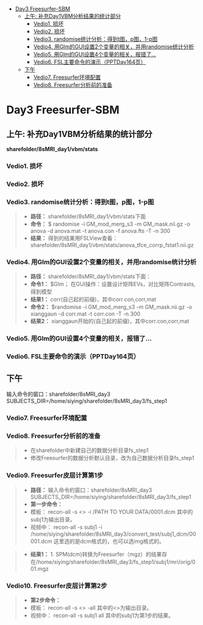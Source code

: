 
<!-- @import "[TOC]" {cmd="toc" depthFrom=1 depthTo=6 orderedList=false} -->

<!-- code_chunk_output -->

- [Day3 Freesurfer-SBM](#day3-freesurfer-sbm)
  - [上午: 补充Day1VBM分析结果的统计部分](#上午-补充day1vbm分析结果的统计部分)
    - [Vedio1. 损坏](#vedio1-损坏)
    - [Vedio2. 损坏](#vedio2-损坏)
    - [Vedio3. randomise统计分析：得到t图，p图，1-p图](#vedio3-randomise统计分析得到t图p图1-p图)
    - [Vedio4. 用Glm的GUI设置2个变量的相关，并用randomise统计分析](#vedio4-用glm的gui设置2个变量的相关并用randomise统计分析)
    - [Vedio5. 用Glm的GUI设置4个变量的相关，报错了...](#vedio5-用glm的gui设置4个变量的相关报错了)
    - [Vedio6. FSL主要命令的演示（PPTDay164页）](#vedio6-fsl主要命令的演示pptday164页)
  - [下午](#下午)
    - [Vedio7. Freesurfer环境配置](#vedio7-freesurfer环境配置)
    - [Vedio8. Freesurfer分析前的准备](#vedio8-freesurfer分析前的准备)

<!-- /code_chunk_output -->

# Day3 Freesurfer-SBM

## 上午: 补充Day1VBM分析结果的统计部分
**sharefolder/8sMRI_day1/vbm/stats**

### Vedio1. 损坏

### Vedio2. 损坏

### Vedio3. randomise统计分析：得到t图，p图，1-p图

> * **路径：**
	sharefolder/8sMRI_day1/vbm/stats下面
> * **命令：**
	$ randomise -i GM_mod_merg_s3 -m GM_mask.nii.gz -o anova -d anova.mat -t anova.con -f anova.fts -T -n 300
> * **结果：**
 	得到的结果用FSLView查看： sharefolder/8sMRI_day1/vbm/stats/anova_tfce_corrp_fstat1.nii.gz

### Vedio4. 用Glm的GUI设置2个变量的相关，并用randomise统计分析
> * **路径：**
	sharefolder/8sMRI_day1/vbm/stats下面：
> * **命令1：**
	$Glm； 在GUI操作：设置设计矩阵EVs，对比矩阵Contrasts,得到模型
> * **结果1：**
	corr(自己起的前缀)，其中corr.con,corr,mat
> * **命令2：**
	$randomise -i GM_mod_merg_s3 -m GM_mask.nii.gz -o xianggaun  -d corr.mat -t corr.con  -T -n 300
> * **结果2：**
	xianggaun开始的(自己起的前缀)，其中corr.con,corr,mat 

### Vedio5. 用Glm的GUI设置4个变量的相关，报错了...

### Vedio6. FSL主要命令的演示（PPTDay164页）

## 下午
输入命令的窗口：sharefolder/8sMRI_day3
SUBJECTS_DIR=/home/siying/sharefolder/8sMRI_day3/fs_step1
### Vedio7. Freesurfer环境配置

### Vedio8. Freesurfer分析前的准备

> * 在sharefolder中新建自己的数据分析目录fs_step1
> * 修改Freesurfer的数据分析默认目录，改为自己数据分析目录fs_step1

### Vedio9. Freesurfer皮层计算第1步

> * **路径：**
	输入命令的窗口：sharefolder/8sMRI_day3
	SUBJECTS_DIR=/home/siying/sharefolder/8sMRI_day3/fs_step1
> * **第一步命令：**
> * 模板：
	recon-all -s <> -i /PATH TO YOUR DATA/0001.dcm
			其中的subj1为输出目录。
> * 视频中：
	recon-all -s subj1 -i /home/siying/sharefolder/8sMRI_day3/convert_test/subj1_dcm/00001.dcm
	这里选的是dcm格式的，也可以选img格式的。

> * **结果1：**
 	1. SPM(dcm)转换为Freesurfer（mgz）的结果存在/home/siying/sharefolder/8sMRI_day3/fs_step1/subj1/mri/orig/001.mgz

### Vedio10. Freesurfer皮层计算第2步
> * **第2步命令：**
> * 模板：
	recon-all -s <> -all
			其中的<>为输出目录。
> * 视频中：
	recon-all -s subj1 all 
	其中的subj1为第1步的结果。